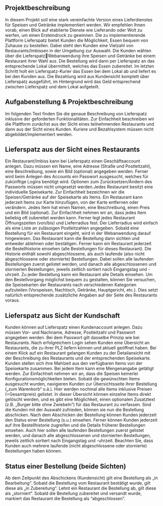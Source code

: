 ## Projektbeschreibung 
In diesem Projekt soll eine stark vereinfachte Version eines Lieferdienstes für Speisen und Getränke implementiert werden. Wir empfehlen Ihnen vorab, einen Blick auf etablierte Dienste wie Lieferando oder Wolt zu werfen, um einen Ersteindruck zu gewinnen.
Die zu implementierende Plattform Lieferspatz bietet Kunden die Möglichkeit, Essen bequem von Zuhause zu bestellen. Dabei steht den Kunden eine Vielzahl von Restaurants/Imbissen in der Umgebung zur Auswahl. Die Kunden wählen über die LieferspatzWebanwendung ihre Speisen und Getränke bei einem Restaurant ihrer Wahl aus. Die 
Bestellung wird dann per Lieferspatz an das entsprechende Lokal übermittelt, welches das Essen zubereitet. Im letzten Schritt holt ein Lieferspatz-Kurier das Essen bei dem Lokal ab und liefert es bei den Kunden aus. Die Bezahlung wird aus Kundensicht komplett über 
Lieferspatz ausgeführt, im Hintergrund wird das Geld entsprechend zwischen Lieferspatz und dem Lokal aufgeteilt.

## Aufgabenstellung & Projektbeschreibung 
Im folgenden Text finden Sie die genaue Beschreibung von Lieferspatz inklusive der geforderten Funktionalitäten. Zur Einfachheit beschreiben wir die Plattform zunächst aus der Sicht eines teilnehmenden Restaurants und dann aus der Sicht eines Kunden. Kuriere 
und Bezahlsystem müssen nicht abgebildet/implementiert werden. 

## Lieferspatz aus der Sicht eines Restaurants
Ein Restaurant/Imbiss kann bei Lieferspatz einen Geschäftsaccount anlegen. Dazu müssen ein Name, eine Adresse (Straße und Postleitzahl), eine Beschreibung, sowie ein Bild (optional) angegeben werden. Ferner wird beim Anlegen des Accounts ein Passwort 
ausgesucht, welches für zukünftige Logins benötigt wird. Optionen zum Zurücksetzen/Ändern des Passworts müssen nicht umgesetzt werden.Jedes Restaurant besitzt eine individuelle Speisekarte. Zur Einfachheit bezeichnen wir die 
Speisen/Getränke auf der Speisekarte als Items. Ein Restaurant kann jederzeit Items zur Karte hinzufügen, von der Karte entfernen oder verändern. Jedes Item hat einen Namen, eine Beschreibung, einen Preis und ein Bild (optional). Zur Einfachheit nehmen wir an, 
dass jedes Item beliebig oft zubereitet werden kann. Ferner legt jedes Restaurant Öffnungszeiten (von/bis) und Lieferradius fest. Der Lieferradius wird einfach als eine Liste an zulässigen Postleitzahlen angegeben.
Sobald eine Bestellung für ein Restaurant eingeht, wird in der Webanwendung darauf hingewiesen. Das Restaurant kann die Bestellung dann sichten und entweder ablehnen oder bestätigen. Ferner kann ein Restaurant jederzeit die Bestellhistorie einsehen (alle 
Bestellungen für dieses Restaurant). Die Historie enthält sowohl abgeschlossene, als auch laufende (also nicht abgeschlossene oder stornierte) Bestellungen. Dabei sollen alle laufenden Bestellungen zuerst gelistet werden, und danach alle abgeschlossenen und 
stornierten Bestellungen, jeweils zeitlich sortiert nach Eingangstag und -uhrzeit. Zu jeder Bestellung kann ein Restaurant alle Details einsehen.
Um den Bestellvorgang möglichst bequem zu gestalten, können Sie versuchen, die Speisekarten der Restaurants nach verschiedenen Kategorien aufzuteilen (Vorspeisen, Nachtisch, Getränke, Hauptgericht, etc.). Dies setzt natürlich entsprechende zusätzliche 
Angaben auf der Seite des Restaurants voraus.

## Lieferspatz aus Sicht der Kundschaft
Kunden können auf Lieferspatz einen Kundenaccount anlegen. Dazu müssen Vor- und Nachname, Adresse, Postleitzahl und Passwort angegeben werden. Bei dem Passwort gilt dasselbe Prinzip wie bei Restaurants. Nach erfolgreichem Login sehen Kunden eine Übersicht an Restaurants, die zu ihrer PLZ 
liefern können und aktuell geöffnet haben. Bei einem Klick auf ein Restaurant gelangen Kunden zu der Detailansicht mit der Beschreibung des Restaurants und der entsprechenden Speisekarte. Kunden stellen sich ihre Mahlzeit aus den verfügbaren Items von der Speisekarte 
zusammen. Bei jedem Item kann eine Mengenangabe getätigt werden. Zur Einfachheit nehmen wir an, dass die Speisen keinerlei Konfigurationsmöglichkeiten bieten. Sobald die gewünschten Items ausgesucht wurden, navigieren Kunden zur Übersichtsseite ihrer 
Bestellung („zum Warenkorb“ o.ä.). Hier werden nochmal alle Items inklusive Preisen (+Gesamtpreis) gelistet. In dieser Übersicht können einzelne Items direkt gelöscht werden, und es gibt eine Möglichkeit, einen optionalen Zusatztext (z.B. „Burger bitte ohne Zwiebeln”) für das Restaurant zu verfassen. Sind die Kunden mit der Auswahl zufrieden, 
können sie nun die Bestellung abschicken. Nach dem Abschicken der Bestellung können Kunden jederzeit den Status einer Bestellung (s.u.) einsehen. Ferner können Kunden jederzeit auf ihre Bestellhistorie zugreifen und die Details früherer Bestellungen einsehen. Auch hier sollen alle laufenden Bestellungen zuerst 
gelistet werden, und danach alle abgeschlossenen und stornierten Bestellungen, jeweils zeitlich sortiert nach Eingangstag und -uhrzeit. 
Beachten Sie, dass Kunden auch mehrere laufende (nicht abgeschlossene oder stornierte) Bestellungen haben können.

## Status einer Bestellung (beide Sichten)
Ab dem Zeitpunkt des Abschickens (Kundensicht) gilt eine Bestellung als „in Bearbeitung“. Sobald die Bestellung vom Restaurant bestätigt wurde, gilt diese als „in Zubereitung“. Lehnt ein Restaurant die Bestellung ab, 
gilt diese als „storniert“. Sobald die Bestellung zubereitet und versandt wurde, markiert das Restaurant die Bestellung als “abgeschlossen”.

